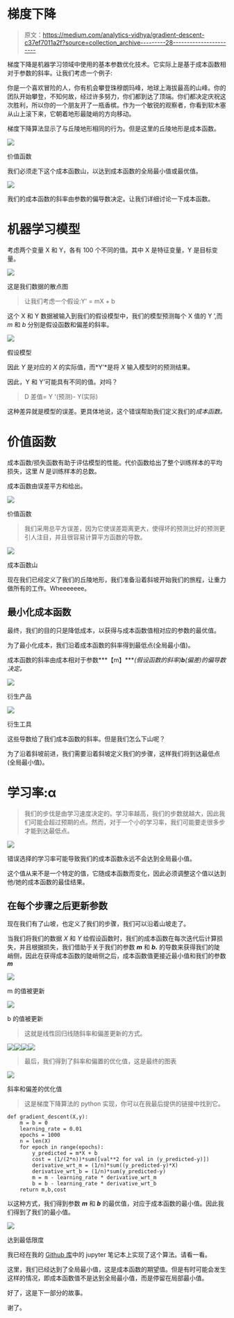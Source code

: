 # 梯度下降

> 原文：<https://medium.com/analytics-vidhya/gradient-descent-c37ef7011a2f?source=collection_archive---------28----------------------->

梯度下降是机器学习领域中使用的基本参数优化技术。它实际上是基于成本函数相对于参数的斜率。让我们考虑一个例子:

你是一个喜欢冒险的人，你有机会攀登珠穆朗玛峰，地球上海拔最高的山峰。你的团队开始攀登，不知何故，经过许多努力，你们都到达了顶端。你们都决定庆祝这次胜利，所以你的一个朋友开了一瓶香槟。作为一个敏锐的观察者，你看到软木塞从山上滚下来，它朝着地形最陡峭的方向移动。

梯度下降算法显示了与丘陵地形相同的行为。但是这里的丘陵地形是成本函数。

![](img/155b8f2562cd25a13acff8c4e67cbc35.png)

价值函数

我们必须走下这个成本函数山，以达到成本函数的全局最小值或最优值。

![](img/615eb898577df54bad33100b8f6702da.png)

我们的成本函数的斜率由参数的偏导数决定。让我们详细讨论一下成本函数。

# 机器学习模型

考虑两个变量 X 和 Y，各有 100 个不同的值。其中 X 是特征变量，Y 是目标变量。

![](img/256df38312189bd339b40e4a9844646c.png)

这是我们数据的散点图

> 让我们考虑一个假设:Y' = mX + b

这个 X 和 Y 数据被输入到我们的假设模型中，我们的模型预测每个 X 值的 Y ’,而 *m* 和 *b* 分别是假设函数和偏差的斜率。

![](img/87c1bbdc5fe658f7775ff1f95fbe8a81.png)

假设模型

因此 *Y* 是对应的 *X* 的实际值，而*Y’*是将 *X* 输入模型时的预测结果。

因此，Y 和 Y’可能具有不同的值。对吗？

> D 差值= Y '(预测)- Y(实际)

这种差异就是模型的误差。更具体地说，这个错误帮助我们定义我们的*成本函数。*

# 价值函数

成本函数/损失函数有助于评估模型的性能。代价函数给出了整个训练样本的平均损失，这里 *N* 是训练样本的总数。

成本函数由误差平方和给出。

![](img/d5f4885fefbb00ad492a7f379c71399f.png)

价值函数

> 我们采用总平方误差，因为它使误差距离更大，使得坏的预测比好的预测更引人注目，并且很容易计算平方函数的导数。

![](img/66717a24a9a5db4b04205536284fd2e2.png)

成本函数山

现在我们已经定义了我们的丘陵地形，我们准备沿着斜坡开始我们的旅程，让重力做所有的工作。Wheeeeeee。

## 最小化成本函数

最终，我们的目的只是降低成本，以获得与成本函数值相对应的参数的最优值。

为了最小化成本，我们沿着成本函数的斜率得到最低点(全局最小值)。

成本函数的斜率由成本相对于参数***【m】****(假设函数的斜率)****b****(偏差)的偏导数决定。*

![](img/669dc6ef286acd83c75638df9e539177.png)

衍生产品

![](img/47dbfc2df011c6365c0785d7825d31c3.png)

衍生工具

这些导数给了我们成本函数的斜率。但是我们怎么下山呢？

为了沿着斜坡前进，我们需要沿着斜坡定义我们的步骤，这样我们将到达最低点(全局最小值)。

# 学习率:α

> 我们的步伐是由学习速度决定的。学习率越高，我们的步数就越大，因此我们可能会超过预期的点。然而，对于一个小的学习率，我们可能要走很多步才能到达最低点。

![](img/aeccfb5962c3b5243514aba16cd58f8d.png)

错误选择的学习率可能导致我们的成本函数永远不会达到全局最小值。

这个值从来不是一个特定的值，它随成本函数而变化，因此必须调整这个值以达到他/她的成本函数的最佳结果。

## 在每个步骤之后更新参数

现在我们有了山坡，也定义了我们的步骤，我们可以沿着山坡走了。

当我们将我们的数据 *X* 和 *Y* 给假设函数时，我们的成本函数在每次迭代后计算损失，并且根据损失，我们借助于关于我们的参数 ***m*** 和 ***b.*** 的导数来获得我们的陡峭侧，因此在获得成本函数的陡峭侧之后，成本函数值更接近最小值和我们的参数 ***m***

![](img/717f1fd322170c37d2f4f9c687e93494.png)

m 的值被更新

![](img/538b111eea227c26d2ccbdf0c86f5744.png)

b 的值被更新

> 这就是线性回归线随斜率和偏差更新的方式。

![](img/64e3c5e1e4001fd3468316c06893ccbd.png)![](img/0066db1b033684ed7930beb793e56772.png)![](img/1c2b1c411386556552ca7c240fc1c62a.png)![](img/340820092ab8acbc84dbb59d504ca19c.png)

> 最后，我们得到了斜率和偏置的优化值，这是最终的图表

![](img/f4c8b8dce3621ece2abfa573f49a95cd.png)

斜率和偏差的优化值

> 这是梯度下降算法的 python 实现，你可以在我最后提供的链接中找到它。

```
def gradient_descent(X,y):
    m = b = 0
    learning_rate = 0.01
    epochs = 1000 
    n = len(X)
    for epoch in range(epochs):
        y_predicted = m*X + b
        cost = (1/(2*n))*sum([val**2 for val in (y_predicted-y)]) 
        derivative_wrt_m = (1/n)*sum((y_predicted-y)*X)
        derivative_wrt_b = (1/n)*sum(y_predicted-y) 
        m = m - learning_rate * derivative_wrt_m
        b = b - learning_rate * derivative_wrt_b 
    return m,b,cost
```

以这种方式，我们得到参数 ***m*** 和 ***b*** 的最优值，对应于成本函数的最小值。因此我们得到了我们的最小值。

![](img/f5989d49ae0c8c9907dea7b3ecf124ae.png)

达到最低限度

我已经在我的 [Github 库](https://github.com/pradyyadav/Gradient_Descent/blob/main/gradient_descent.ipynb)中的 jupyter 笔记本上实现了这个算法。请看一看。

这里，我们已经达到了全局最小值，这是成本函数的期望值。但是有时可能会发生这样的情况，即成本函数值不是达到全局最小值，而是停留在局部最小值。

好了，这是下一部分的故事。

谢了。